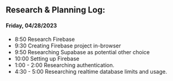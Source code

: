 ## Research & Planning Log:

#### Friday, 04/28/2023

* 8:50 Research Firebase
* 9:30 Creating Firebase project in-browser
* 9:50 Researching Supabase as potential other choice
* 10:00 Setting up Firebase
* 1:00 - 2:00 Researching authentication.
* 4:30 - 5:00 Researching realtime database limits and usage.